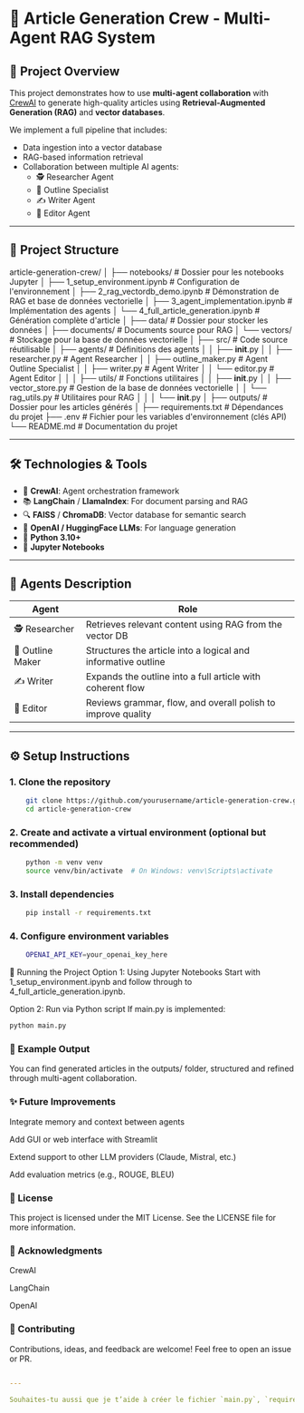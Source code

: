 # 🧠 Article Generation Crew - Multi-Agent RAG System

## 🚀 Project Overview

This project demonstrates how to use **multi-agent collaboration** with [CrewAI](https://docs.crewai.com/) to generate high-quality articles using **Retrieval-Augmented Generation (RAG)** and **vector databases**.

We implement a full pipeline that includes:
- Data ingestion into a vector database
- RAG-based information retrieval
- Collaboration between multiple AI agents:
  - 🕵️ Researcher Agent
  - 📝 Outline Specialist
  - ✍️ Writer Agent
  - 🧹 Editor Agent

---

## 🧱 Project Structure

article-generation-crew/
│
├── notebooks/                 # Dossier pour les notebooks Jupyter
│   ├── 1_setup_environment.ipynb      # Configuration de l'environnement
│   ├── 2_rag_vectordb_demo.ipynb      # Démonstration de RAG et base de données vectorielle
│   ├── 3_agent_implementation.ipynb   # Implémentation des agents
│   └── 4_full_article_generation.ipynb # Génération complète d'article
│
├── data/                      # Dossier pour stocker les données
│   ├── documents/             # Documents source pour RAG
│   └── vectors/               # Stockage pour la base de données vectorielle
│
├── src/                       # Code source réutilisable
│   ├── agents/                # Définitions des agents
│   │   ├── __init__.py
│   │   ├── researcher.py      # Agent Researcher
│   │   ├── outline_maker.py   # Agent Outline Specialist
│   │   ├── writer.py          # Agent Writer
│   │   └── editor.py          # Agent Editor
│   │
│   ├── utils/                 # Fonctions utilitaires
│   │   ├── __init__.py
│   │   ├── vector_store.py    # Gestion de la base de données vectorielle
│   │   └── rag_utils.py       # Utilitaires pour RAG
│   │
│   └── __init__.py
│
├── outputs/                   # Dossier pour les articles générés
│
├── requirements.txt           # Dépendances du projet
├── .env                       # Fichier pour les variables d'environnement (clés API)
└── README.md                  # Documentation du projet


---

## 🛠️ Technologies & Tools

- 🔗 **CrewAI**: Agent orchestration framework
- 📚 **LangChain** / **LlamaIndex**: For document parsing and RAG
- 🔍 **FAISS** / **ChromaDB**: Vector database for semantic search
- 🤖 **OpenAI / HuggingFace LLMs**: For language generation
- 🐍 **Python 3.10+**
- 📒 **Jupyter Notebooks**

---

## 🧠 Agents Description

| Agent             | Role                                                                 |
|------------------|----------------------------------------------------------------------|
| 🕵️ Researcher      | Retrieves relevant content using RAG from the vector DB             |
| 📝 Outline Maker   | Structures the article into a logical and informative outline       |
| ✍️ Writer          | Expands the outline into a full article with coherent flow          |
| 🧹 Editor          | Reviews grammar, flow, and overall polish to improve quality        |

---

## ⚙️ Setup Instructions

### 1. Clone the repository
```bash
    git clone https://github.com/yourusername/article-generation-crew.git
    cd article-generation-crew
```
### 2. Create and activate a virtual environment (optional but recommended)
```bash
    python -m venv venv
    source venv/bin/activate  # On Windows: venv\Scripts\activate
```
### 3. Install dependencies
```bash
    pip install -r requirements.txt
```
### 4. Configure environment variables
```bash
    OPENAI_API_KEY=your_openai_key_here
```
🧪 Running the Project
Option 1: Using Jupyter Notebooks
Start with 1_setup_environment.ipynb and follow through to 4_full_article_generation.ipynb.

Option 2: Run via Python script
If main.py is implemented:
```bash
python main.py
```
### 📂 Example Output
You can find generated articles in the outputs/ folder, structured and refined through multi-agent collaboration.

### ✨ Future Improvements
Integrate memory and context between agents

Add GUI or web interface with Streamlit

Extend support to other LLM providers (Claude, Mistral, etc.)

Add evaluation metrics (e.g., ROUGE, BLEU)

### 📄 License
This project is licensed under the MIT License. See the LICENSE file for more information.

### 🙌 Acknowledgments
CrewAI

LangChain

OpenAI

### 🤝 Contributing
Contributions, ideas, and feedback are welcome! Feel free to open an issue or PR.
```yaml

---

Souhaites-tu aussi que je t’aide à créer le fichier `main.py`, `requirements.txt`, ou `config.yaml` pour accompagner ce README ?

```